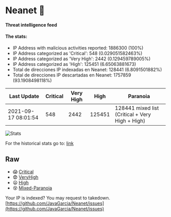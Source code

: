 # Neanet :hocho:
#### Threat intelligence feed
#### The stats:

- IP Address with malicious activities reported: 1886300 (100%)
- IP Address categorized as 'Critical':  548 (0.029051582463%)
- IP Address categorized as 'Very High':  2442 (0.129459789005%)
- IP Address categorized as 'High':  125451 (6.65063881673)
- Total de direcciones IP indexadas en Neanet:  128441 (6.8091501882%)
- Total de direcciones IP descartadas en Neanet:  1757859 (93.1908498118%)

| Last Update | Critical | Very High | High | Paranoia |
| --- | --- | --- | --- | --- |
| 2021-09-17 08:01:54 | 548 | 2442 | 125451 | 128441 mixed list (Critical + Very High + High)|

![Stats](https://docs.google.com/spreadsheets/d/e/2PACX-1vSnaNMIXVabIpDJjufMlzH7poXnshF3mgd8Is1g9ytUEzVsP5my4Trn8f-xkoLLQ38xpL3HtmUexLo6/pubchart?oid=501124687&format=image)

For the historical stats go to: [link](/stats.csv)
## Raw
- :scream: [Critical](https://raw.githubusercontent.com/JavaGarcia/Neanet/master/blacklists/neanet_critical.txt)
- :fearful: [VeryHigh](https://raw.githubusercontent.com/JavaGarcia/Neanet/master/blacklists/neanet_veryHigh.txtt)
- :frowning: [High](https://raw.githubusercontent.com/JavaGarcia/Neanet/master/blacklists/neanet_high.txt)
- :dizzy_face: [Mixed-Paranoia](https://raw.githubusercontent.com/JavaGarcia/Neanet/master/blacklists/neanet_all.txt)


Your IP is indexed? You may request to takedown. [https://github.com/JavaGarcia/Neanet/issues](https://github.com/JavaGarcia/Neanet/issues)






















































































































































































































































































































































































































































































































































































































































































































































































































































































































































































































































































































































































































































































































































































































































































































































































































































































































































































































































































































































































































































































































































































































































































































































































































































































































































































































































































































































































































































































































































































































































































































































































































































































































































































































































































































































































































































































































































































































































































































































































































































































































































































































































































































































































































































































































































































































































































































































































































































































































































































































































































































































































































































































































































































































































































































































































































































































































































































































































































































































































































































































































































































































































































































































































































































































































































































































































































































































































































































































































































































































































































































































































































































































































































































































































































































































































































































































































































































































































































































































































































































































































































































































































































































































































































































































































































































































































































































































































































































































































































































































